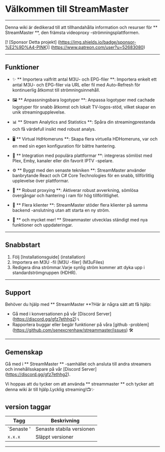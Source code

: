 # Välkommen till StreamMaster

---

Denna wiki är dedikerad till att tillhandahålla information och resurser för ** StreamMaster **, den främsta videoproxy -strömningsplattformen.

[! [Sponsor Detta projekt] (https://img.shields.io/badge/sponsor-%E2%9D%A4-PINK)] (https://www.patreon.com/user?u=52683080)

---

## Funktioner

- ✨ ** Importera valfritt antal M3U- och EPG-filer **: Importera enkelt ett antal M3U- och EPG-filer via URL eller fil med Auto-Refresh för kontinuerlig åtkomst till strömningsinnehåll.

- 🖼 ** Anpassningsbara logotyper **: Anpassa logotyper med cachade logotyper för snabb åtkomst och lokalt TV-logos-stöd, vilket skapar en unik streamingupplevelse.

- 📊 ** Stream Analytics and Statistics **: Spåra din streamingprestanda och få värdefull insikt med robust analys.

- 🖥 ** Virtual HdHomeruns **: Skapa flera virtuella HDHomeruns, var och en med sin egen konfiguration för bättre hantering.

- 🔗 ** Integration med populära plattformar **: integreras sömlöst med Plex, Emby, kanaler eller din favorit IPTV -spelare.

- ⚙ ** Byggt med den senaste tekniken **: StreamMaster använder banbrytande React och C# Core Technologies för en snabb, tillförlitlig upplevelse över plattformar.

- 🚀 ** Robust proxying **: Aktiverar robust avverkning, sömlösa övergångar och hantering i ram för hög tillförlitlighet.

- 👥 ** Flera klienter **: StreamMaster stöder flera klienter på samma backend -anslutning utan att starta en ny ström.

- 🎉 ** och mycket mer! ** Streammaster utvecklas ständigt med nya funktioner och uppdateringar.

---

## Snabbstart

1. Följ [Installationsguide] (installation)
2. Importera en M3U -fil [M3U -filer] (M3uFiles)
3. Redigera dina strömmar.Varje synlig ström kommer att dyka upp i standardströmgruppen (HDHR).

---

## Support

Behöver du hjälp med ** StreamMaster **?Här är några sätt att få hjälp:

- Gå med i konversationen på vår [Discord Server] (https://discord.gg/gfz7ethhg2) 📞
- Rapportera buggar eller begär funktioner på våra [github -problem] (https://github.com/senexcrenhaw/streammaster/issues) 🛠

---

## Gemenskap

Gå med i ** StreamMaster ** -samhället och ansluta till andra streamers och innehållsskapare på vår [Discord Server] (https://discord.gg/gfz7ethhg2).

Vi hoppas att du tycker om att använda ** streammaster ** och tycker att denna wiki är till hjälp.Lycklig streaming!📺✨


## version taggar

|Tagg |Beskrivning |
|------ |--------------------- |
|`Senaste '|Senaste stabila versionen |
|`x.x.x` |Släppt versioner |

---